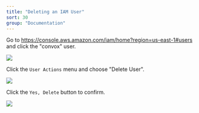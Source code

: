 ```yaml
---
title: "Deleting an IAM User"
sort: 30
group: "Documentation"
---
```

Go to https://console.aws.amazon.com/iam/home?region=us-east-1#users and click the "convox" user.

![](https://www.filepicker.io/api/file/jYE38RT2TsagL3FboFNV)

Click the `User Actions` menu and choose "Delete User".

![](https://www.filepicker.io/api/file/r6g0ktuYSEd8gHoSompw)

Click the `Yes, Delete` button to confirm.

![](https://www.filepicker.io/api/file/MIG2oD2hTUeFHBwzB9xI)
